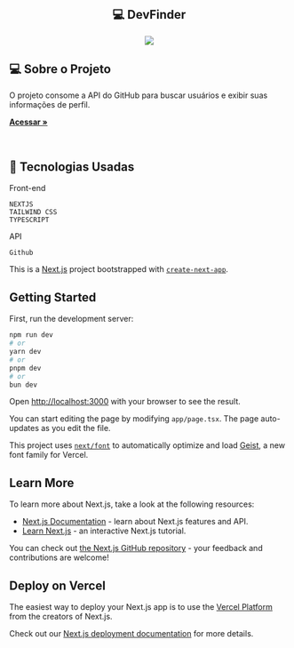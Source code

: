 <h2 align="center"> 💻 DevFinder </h2> 

<p align="center">
  <img max-width="auto" height="auto" src="https://github.com/user-attachments/assets/bf08b8ee-40f1-406b-b10f-e4e6e728a6b1"> 
</p> 




## 💻  Sobre o Projeto

O projeto consome a API do GitHub para buscar usuários e exibir suas informações de perfil.
  
  
<a href="https://devfind-270825.netlify.app/" target="_blank"><strong>Acessar »</strong></a>

<br>


## :rocket: Tecnologias Usadas


Front-end 
```
NEXTJS
TAILWIND CSS
TYPESCRIPT
```
API
```
Github
```



This is a [Next.js](https://nextjs.org) project bootstrapped with [`create-next-app`](https://nextjs.org/docs/app/api-reference/cli/create-next-app).

## Getting Started

First, run the development server:

```bash
npm run dev
# or
yarn dev
# or
pnpm dev
# or
bun dev
```

Open [http://localhost:3000](http://localhost:3000) with your browser to see the result.

You can start editing the page by modifying `app/page.tsx`. The page auto-updates as you edit the file.

This project uses [`next/font`](https://nextjs.org/docs/app/building-your-application/optimizing/fonts) to automatically optimize and load [Geist](https://vercel.com/font), a new font family for Vercel.

## Learn More

To learn more about Next.js, take a look at the following resources:

- [Next.js Documentation](https://nextjs.org/docs) - learn about Next.js features and API.
- [Learn Next.js](https://nextjs.org/learn) - an interactive Next.js tutorial.

You can check out [the Next.js GitHub repository](https://github.com/vercel/next.js) - your feedback and contributions are welcome!

## Deploy on Vercel

The easiest way to deploy your Next.js app is to use the [Vercel Platform](https://vercel.com/new?utm_medium=default-template&filter=next.js&utm_source=create-next-app&utm_campaign=create-next-app-readme) from the creators of Next.js.

Check out our [Next.js deployment documentation](https://nextjs.org/docs/app/building-your-application/deploying) for more details.
